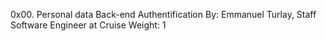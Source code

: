 0x00. Personal data
Back-end
Authentification
 By: Emmanuel Turlay, Staff Software Engineer at Cruise
 Weight: 1
